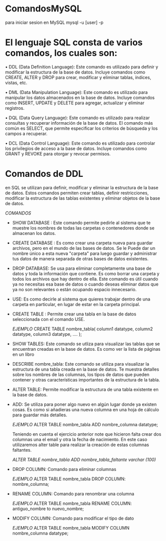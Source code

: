 # ComandosMySQL
para iniciar sesion en MySQL
mysql -u  [user] -p



# El lenguaje SQL consta de varios comandos, los cuales son:

• DDL (Data Definition Language): Este comando es utilizado para definir y modificar la estructura de la base de
datos. Incluye comandos como CREATE, ALTER y DROP para crear, modificar y eliminar tablas,
índices, vistas, etc.


• DML (Data Manipulation Language): Este comando es utilizado para manipular los datos almacenados en la
base de datos. Incluye comandos como INSERT, UPDATE y DELETE para agregar, actualizar y
eliminar registros.


• DQL (Data Query Language): Este comando es utilizado para realizar consultas y recuperar información de la
base de datos. El comando más común es SELECT, que permite especificar los criterios de
búsqueda y los campos a recuperar.


• DCL (Data Control Language): Este comando es utilizado para controlar los privilegios de acceso a la base de
datos. Incluye comandos como GRANT y REVOKE para otorgar y revocar permisos.


# Comandos de DDL
en SQL se utilizan para definir, modificar y eliminar la
estructura de la base de datos. Estos comandos permiten crear tablas, definir restricciones, modificar
la estructura de las tablas existentes y eliminar objetos de la base de datos.

*COMANDOS*

- SHOW DATABASE : Este comando permite pedirle al sistema que te muestre los nombres de todas las carpetas o contenedores donde se almacenan los datos.

- CREATE DATABASE : Es como crear una carpeta nueva para guardar archivos, pero en el mundo de las bases de datos. Se le Puede dar un nombre único a esta nueva "carpeta" para luego guardar y administrar tus datos de manera separada de otras bases de datos existentes.

- DROP DATABASE: Se usa para eliminar completamente una base de datos y toda la información que contiene. Es como borrar una carpeta y todos los archivos que hay dentro de ella. Este comando es útil cuando ya no necesitas esa base de datos o cuando deseas eliminar datos que ya no son relevantes o están ocupando espacio innecesario. 

- USE: Es como decirle al sistema que quieres trabajar dentro de una carpeta en particular, en lugar de estar en la carpeta principal.

- CREATE TABLE : Permite crear una tabla en la base de datos seleccionada con el comando USE.
    
    *EJEMPLO*
    CREATE TABLE nombre_tabla(
        column1 datatype,
        column2 datatype,
        column3 datatype,
        ....
    );

- SHOW TABLES: Este comando se utliza para visualizar las tablas que se encuentran creadas en la base de datos. Es como ver la lista de páginas en un libro

- DESCRIBE nombre_tabla: Este comando se utiliza para visualizar la estructura de una tabla creada en la base de datos. Te muestra detalles sobre los nombres de las columnas, los tipos de datos que pueden contener y otras características importantes de la estructura de la tabla.

- ALTER TABLE: Permite modificar la estructura de una tabla existente en la base de datos.

- ADD: Se utiliza para poner algo nuevo en algún lugar donde ya existen cosas. Es como si añadieras una nueva columna en una hoja de cálculo para guardar más detalles.
    
    *EJEMPLO*
    ALTER TABLE nombre_tabla
    ADD nombre_columna datatype;

    Teniendo en cuenta el ejercicio anterior note que hicieron falta crear dos columnas una el email y
    otra la fecha de nacimiento. En este caso utilizaremos alter table para realizar la creación de estas
    columnas faltantes.

    *ALTER TABLE nombre_tabla ADD nombre_tabla_faltante varchar (100)*


- DROP COLUMN: Comando para eliminar columnas 

    *EJEMPLO*
    ALTER TABLE nombre_tabla
    DROP COLUMN: nombre_columna;

- RENAME COLUMN: Comando para renombrar una columna

    *EJEMPLO*
    ALTER TABLE nombre_tabla
    RENAME COLUMN: antiguo_nombre to nuevo_nombre;

- MODIFY COLUMN: Comando para modificar el tipo de dato

    *EJEMPLO*
    ALTER TABLE nombre_tabla
    MODIFY COLUMN nombre_columna datatype;




 








#